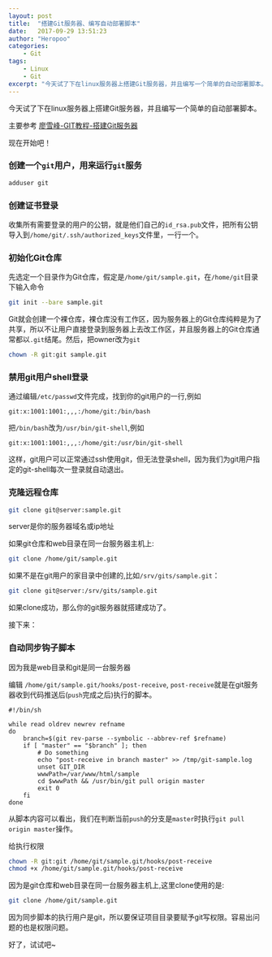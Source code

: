 ```yaml
---
layout: post
title:  "搭建Git服务器、编写自动部署脚本"
date:   2017-09-29 13:51:23
author: "Heropoo"
categories: 
    - Git
tags:
    - Linux
    - Git 
excerpt: "今天试了下在linux服务器上搭建Git服务器，并且编写一个简单的自动部署脚本。"
---
```

今天试了下在linux服务器上搭建Git服务器，并且编写一个简单的自动部署脚本。

主要参考 [廖雪峰-GIT教程-搭建Git服务器](https://www.liaoxuefeng.com/wiki/0013739516305929606dd18361248578c67b8067c8c017b000/00137583770360579bc4b458f044ce7afed3df579123eca000)

现在开始吧！

### 创建一个`git`用户，用来运行`git`服务
```sh
adduser git
```

### 创建证书登录
收集所有需要登录的用户的公钥，就是他们自己的`id_rsa.pub`文件，把所有公钥导入到`/home/git/.ssh/authorized_keys`文件里，一行一个。

### 初始化Git仓库
先选定一个目录作为Git仓库，假定是`/home/git/sample.git`，在`/home/git`目录下输入命令
```sh
git init --bare sample.git
```
Git就会创建一个裸仓库，裸仓库没有工作区，因为服务器上的Git仓库纯粹是为了共享，所以不让用户直接登录到服务器上去改工作区，并且服务器上的Git仓库通常都以`.git`结尾。然后，把owner改为`git`
```sh
chown -R git:git sample.git
```

### 禁用git用户shell登录
通过编辑`/etc/passwd`文件完成，找到你的git用户的一行,例如
```
git:x:1001:1001:,,,:/home/git:/bin/bash
```
把`/bin/bash`改为`/usr/bin/git-shell`,例如
```
git:x:1001:1001:,,,:/home/git:/usr/bin/git-shell
```
这样，git用户可以正常通过ssh使用git，但无法登录shell，因为我们为git用户指定的git-shell每次一登录就自动退出。
### 克隆远程仓库

```sh
git clone git@server:sample.git
```
server是你的服务器域名或ip地址

如果git仓库和web目录在同一台服务器主机上:
```sh
git clone /home/git/sample.git
```

如果不是在git用户的家目录中创建的,比如`/srv/gits/sample.git`：
```sh
git clone git@server:/srv/gits/sample.git
```

如果clone成功，那么你的git服务器就搭建成功了。

接下来：

### 自动同步钩子脚本

因为我是web目录和git是同一台服务器

编辑 `/home/git/sample.git/hooks/post-receive`, `post-receive`就是在git服务器收到代码推送后(`push`完成之后)执行的脚本。
```
#!/bin/sh

while read oldrev newrev refname
do
    branch=$(git rev-parse --symbolic --abbrev-ref $refname)
    if [ "master" == "$branch" ]; then
        # Do something
        echo "post-receive in branch master" >> /tmp/git-sample.log
        unset GIT_DIR
        wwwPath=/var/www/html/sample
        cd $wwwPath && /usr/bin/git pull origin master
        exit 0
    fi
done
```
从脚本内容可以看出，我们在判断当前`push`的分支是`master`时执行`git pull origin master`操作。

给执行权限
```sh
chown -R git:git /home/git/sample.git/hooks/post-receive
chmod +x /home/git/sample.git/hooks/post-receive
```

因为是git仓库和web目录在同一台服务器主机上,这里clone使用的是:
```sh
git clone /home/git/sample.git
```
因为同步脚本的执行用户是git，所以要保证项目目录要赋予git写权限。容易出问题的也是权限问题。

好了，试试吧~
